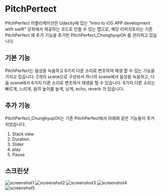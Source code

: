 # PitchPertect
PitchPerfect 어플리케이션은 Udacity에 있는 "Intro to iOS APP development with swift" 강좌에서 제공하는 코드로 만들 수 있는 앱으로, 해당 리퍼지토리는 기존 PitchPerfect 에 추가 기능을 추가한 PitchPerfect_ChunghyupOh 를 관리하고 있습니다.

## 기본 기능
PitchPerfect는 음성을 녹음하고 6가지 다른 소리로 변조하여 재생 할 수 있는 기능을 가지고 있습니다.
2개의 scene으로 구성되서 하나의 scene에서 음성을 녹음하고, 다음 scene에서 6가지 다른 소리로 변조하서 재생을 할 수 있습니다.
6가지 다른 소리는 빠르게, 느리게, 음의 높이를 높게, 낮게, echo, reverb 가 있습니다.

## 추가 기능
PitchPerfect_ChunghyupOh는 기존 PitchPerfect에서 아래와 같은 기능들이 추가되었습니다.
1. Stack view
1. Duration
1. Slider
1. play
1. Pause

## 스크린샷
![screenshot1](https://github.com/ChungHyup/PitchPertect_ChunghyupOh/image/image1.png)
![screenshot2](https://github.com/ChungHyup/PitchPertect_ChunghyupOh/tree/master/image/image2.png)
![screenshot3](https://github.com/ChungHyup/PitchPertect_ChunghyupOh/tree/master/image/image3.png)
![screenshot4](https://github.com/ChungHyup/PitchPertect_ChunghyupOh/tree/master/image/image4.png)
![screenshot5](https://github.com/ChungHyup/PitchPertect_ChunghyupOh/tree/master/image/image5.png)
